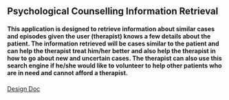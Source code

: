## Psychological Counselling Information Retrieval

#### This application is designed to retrieve information about similar cases and episodes given the user (therapist) knows a few details about the patient. The information retrieved will be cases similar to the patient and can help the therapist treat him/her better and also help the therapist in how to go about new and uncertain cases. The therapist can also use this search engine if he/she would like to volunteer to help other patients who are in need and cannot afford a therapist.

#### 
[Design Doc](https://docs.google.com/document/d/1VgWjNgLPa2f-xUXzArxnN3hKYnhJVxk64PtsIyAEVUY/edit?usp=sharing)
